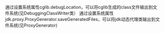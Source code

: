 通过设置系统属性cglib.debugLocation，可以将cglib生成的class文件输出到文件系统(见DebuggingClassWriter类）
通过设置系统属性jdk.proxy.ProxyGenerator.saveGeneratedFiles，可以将jdk动态代理类输出到文件系统(见ProxyGenerator)